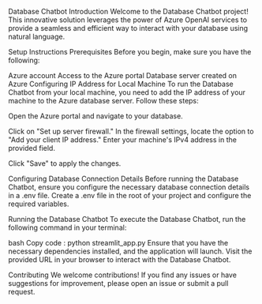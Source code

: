 Database Chatbot
Introduction
Welcome to the Database Chatbot project! This innovative solution leverages the power of Azure OpenAI services to provide a seamless and efficient way to interact with your database using natural language.

Setup Instructions
Prerequisites
Before you begin, make sure you have the following:

Azure account
Access to the Azure portal
Database server created on Azure
Configuring IP Address for Local Machine
To run the Database Chatbot from your local machine, you need to add the IP address of your machine to the Azure database server. Follow these steps:

Open the Azure portal and navigate to your database.

Click on "Set up server firewall."
In the firewall settings, locate the option to "Add your client IP address."
Enter your machine's IPv4 address in the provided field.

Click "Save" to apply the changes.

Configuring Database Connection Details
Before running the Database Chatbot, ensure you configure the necessary database connection details in a .env file. Create a .env file in the root of your project and configure the required variables.

Running the Database Chatbot
To execute the Database Chatbot, run the following command in your terminal:

bash
Copy code : python streamlit_app.py
Ensure that you have the necessary dependencies installed, and the application will launch. Visit the provided URL in your browser to interact with the Database Chatbot.

Contributing
We welcome contributions! If you find any issues or have suggestions for improvement, please open an issue or submit a pull request.
